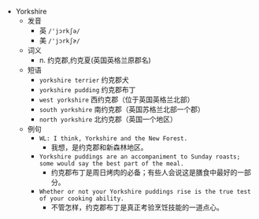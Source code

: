 - Yorkshire
  - 发音
    - 英 `/'jɔrkʃə/`
    - 美 `/'jɔrkʃɚ/`
  - 词义
    - n. 约克郡,约克夏(英国英格兰原郡名)
  - 短语
    - `yorkshire terrier` 约克郡犬 
    - `yorkshire pudding` 约克郡布丁 
    - `west yorkshire` 西约克郡（位于英国英格兰北部） 
    - `south yorkshire` 南约克郡（英国苏格兰北部一个郡） 
    - `north yorkshire` 北约克郡（英国一个地区） 
  - 例句
    - `WL: I think, Yorkshire and the New Forest.`
      - 我想，是约克郡和新森林地区。
    - `Yorkshire puddings are an accompaniment to Sunday roasts; some would say the best part of the meal.`
      - 约克郡布丁是周日烤肉的必备；有些人会说这是膳食中最好的一部分。
    - `Whether or not your Yorkshire puddings rise is the true test of your cooking ability.`
      - 不管怎样，约克郡布丁是真正考验烹饪技能的一道点心。

